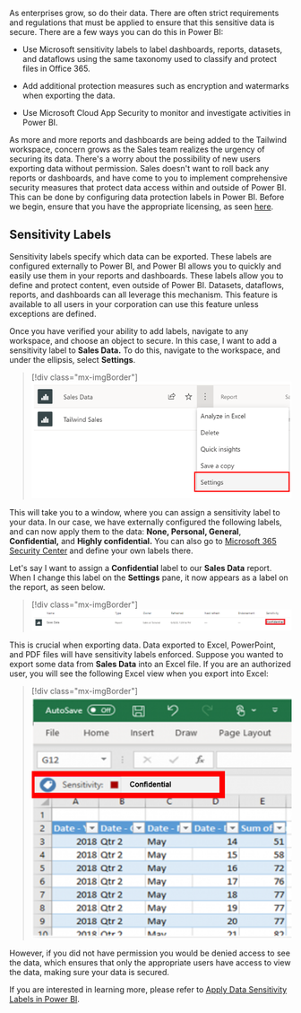 As enterprises grow, so do their data. There are often strict requirements and regulations that must be applied to ensure that this sensitive data is secure. There are a few ways you can do this in Power BI:

-   Use Microsoft sensitivity labels to label dashboards, reports, datasets, and dataflows using the same taxonomy used to classify and protect files in Office 365.

-   Add additional protection measures such as encryption and watermarks when exporting the data.

-   Use Microsoft Cloud App Security to monitor and investigate activities in Power BI.

As more and more reports and dashboards are being added to the Tailwind workspace, concern grows as the Sales team realizes the urgency of securing its data. There's a worry about the possibility of new users exporting data without permission. Sales doesn't want to roll back any reports or dashboards, and have come to you to implement comprehensive security measures that protect data access within and outside of Power BI. This can be done by configuring data protection labels in Power BI. Before we begin, ensure that you have the appropriate licensing, as seen [here](https://docs.microsoft.com/power-bi/admin/service-security-data-protection-overview/?azure-portal=true).

## Sensitivity Labels

Sensitivity labels specify which data can be exported. These labels are configured externally to Power BI, and Power BI allows you to quickly and easily use them in your reports and dashboards. These labels allow you to define and protect content, even outside of Power BI. Datasets, dataflows, reports, and dashboards can all leverage this mechanism. This feature is available to all users in your corporation can use this feature unless exceptions are defined.

Once you have verified your ability to add labels, navigate to any workspace, and choose an object to secure. In this case, I want to add a sensitivity label to **Sales Data.** To do this, navigate to the workspace, and under the ellipsis, select **Settings**.

> [!div class="mx-imgBorder"]
> [![Changing settings for the Sales Dashboard](../media/06-exporting-excel-4-ssm.png)](../media/06-exporting-excel-4-ssm.png#lightbox)

This will take you to a window, where you can assign a sensitivity label to your data. In our case, we have externally configured the following labels, and can now apply them to the data: **None, Personal, General**, **Confidential,** and **Highly confidential.** You can also go to [Microsoft 365 Security Center](https://security.microsoft.com/homepage/?azure-portal=true) and define your own labels there.

Let's say I want to assign a **Confidential** label to our **Sales Data** report. When I change this label on the **Settings** pane, it now appears as a label on the report, as seen below.

> [!div class="mx-imgBorder"]
> [![Dashboard with a sensitivity label](../media/06-reports-dashboards-cards-6-ss.png)](../media/06-reports-dashboards-cards-6-ss.png#lightbox)

This is crucial when exporting data. Data exported to Excel, PowerPoint, and PDF files will have sensitivity labels enforced. Suppose you wanted to export some data from **Sales Data** into an Excel file. If you are an authorized user, you will see the following Excel view when you export into Excel:

> [!div class="mx-imgBorder"]
> [![Exporting to Excel](../media/06-dashboard-with-label-4-ssm.png)](../media/06-dashboard-with-label-4-ssm.png#lightbox)

However, if you did not have permission you would be denied access to see the data, which ensures that only the appropriate users have access to view the data, making sure your data is secured.

If you are interested in learning more, please refer to [Apply Data Sensitivity Labels in Power BI](https://docs.microsoft.com/power-bi/collaborate-share/service-security-apply-data-sensitivity-labels).

